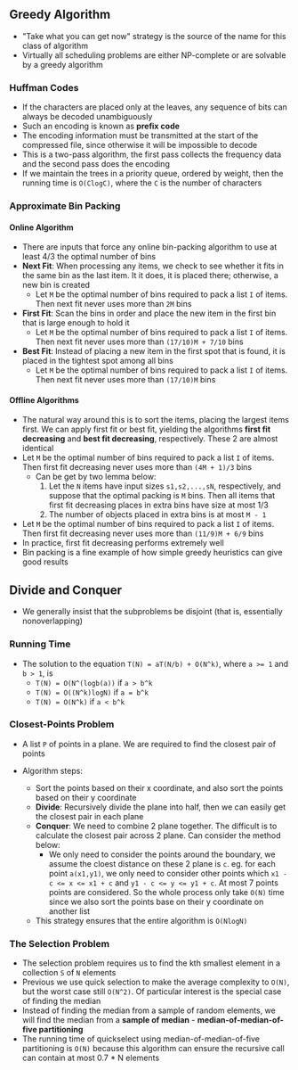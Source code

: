 ## Greedy Algorithm

- "Take what you can get now" strategy is the source of the name for this class of algorithm
- Virtually all scheduling problems are either NP-complete or are solvable by a greedy algorithm

### Huffman Codes

- If the characters are placed only at the leaves, any sequence of bits can always be decoded unambiguously
- Such an encoding is known as **prefix code**
- The encoding information must be transmitted at the start of the compressed file, since otherwise it will be impossible to decode
- This is a two-pass algorithm, the first pass collects the frequency data and the second pass does the encoding
- If we maintain the trees in a priority queue, ordered by weight, then the running time is `O(ClogC)`, where the `C` is the number of characters

### Approximate Bin Packing

#### Online Algorithm

- There are inputs that force any online bin-packing algorithm to use at least 4/3 the optimal number of bins
- **Next Fit**: When processing any items, we check to see whether it fits in the same bin as the last item. It it does, it is placed there; otherwise, a new bin is created
  - Let `M` be the optimal number of bins required to pack a list `I` of items. Then next fit never uses more than `2M` bins
- **First Fit**: Scan the bins in order and place the new item in the first bin that is large enough to hold it
  - Let `M` be the optimal number of bins required to pack a list `I` of items. Then next fit never uses more than `(17/10)M + 7/10` bins
- **Best Fit**: Instead of placing a new item in the first spot that is found, it is placed in the tightest spot among all bins
  - Let `M` be the optimal number of bins required to pack a list `I` of items. Then next fit never uses more than `(17/10)M` bins

#### Offline Algorithms

- The natural way around this is to sort the items, placing the largest items first. We can apply first fit or best fit, yielding the algorithms **first fit decreasing** and **best fit decreasing**, respectively. These 2 are almost identical
- Let `M` be the optimal number of bins required to pack a list `I` of items. Then first fit decreasing never uses more than `(4M + 1)/3` bins
  - Can be get by two lemma below:
    1. Let the `N` items have input sizes `s1,s2,...,sN`, respectively, and suppose that the optimal packing is `M` bins. Then all items that first fit decreasing places in extra bins have size at most 1/3
    2. The number of objects placed in extra bins is at most `M - 1`
- Let `M` be the optimal number of bins required to pack a list `I` of items. Then first fit decreasing never uses more than `(11/9)M + 6/9` bins
- In practice, first fit decreasing performs extremely well
- Bin packing is a fine example of how simple greedy heuristics can give good results

## Divide and Conquer

- We generally insist that the subproblems be disjoint (that is, essentially nonoverlapping)

### Running Time

- The solution to the equation `T(N) = aT(N/b) + O(N^k)`, where `a >= 1` and `b > 1`, is
  - `T(N) = O(N^(logb(a))` if `a > b^k`
  - `T(N) = O((N^k)logN)` if `a = b^k`
  - `T(N) = O(N^k)` if `a < b^k`

### Closest-Points Problem

- A list `P` of points in a plane. We are required to find the closest pair of points

- Algorithm steps:
  - Sort the points based on their x coordinate, and also sort the points based on their y coordinate
  - **Divide**: Recursively divide the plane into half, then we can easily get the closest pair in each plane
  - **Conquer**: We need to combine 2 plane together. The difficult is to calculate the closest pair across 2 plane. Can consider the method below:
    - We only need to consider the points around the boundary, we assume the cloest distance on these 2 plane is `c`. eg. for each point `a(x1,y1)`, we only need to consider other points which `x1 - c <= x <= x1 + c` and `y1 - c <= y <= y1 + c`. At most 7 points points are considered. So the whole process only take `O(N)` time since we also sort the points base on their y coordinate on another list
  - This strategy ensures that the entire algorithm is `O(NlogN)`

### The Selection Problem

- The selection problem requires us to find the kth smallest element in a collection `S` of `N` elements
- Previous we use quick selection to make the average complexity to `O(N)`, but the worst case still `O(N^2)`. Of particular interest is the special case of finding the median
- Instead of finding the median from a sample of random elements, we will find the median from a **sample of median** - **median-of-median-of-five partitioning**
- The running time of quickselect using median-of-median-of-five partitioning is `O(N)` because this algorithm can ensure the recursive call can contain at most 0.7 * N elements